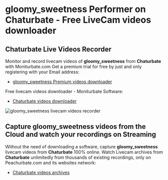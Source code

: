 # gloomy_sweetness Performer on Chaturbate - Free LiveCam videos downloader

## Chaturbate Live Videos Recorder

Monitor and record livecam videos of **gloomy_sweetness** from **Chaturbate** with Moniturbate.com
Get a premium trial for free by just and only registering with your Email address:
* [gloomy_sweetness Premium videos downloader](https://moniturbate.com/request-demo-licence-key.html)

Free livecam videos downloader - Moniturbate Software:
* [Chaturbate videos downloader](https://moniturbate.com/moniturbate-download-software.html)

![gloomy_sweetness livecam videos recorder](https://peachurnet.com/templates/moniturbate-software.png)


## Capture gloomy_sweetness videos from the Cloud and watch your recordings on Streaming

Without the need of downloading a software, capture **gloomy_sweetness** livecam videos from **Chaturbate** 100% online.
Watch Livecam archives from **Chaturbate** unlimitedly from thousands of existing recordings, only on Peachurbate.com and its websites network:
* [Chaturbate videos archives](https://peachurnet.com/)
